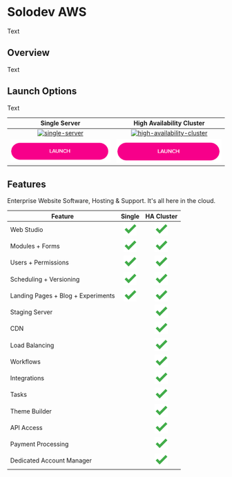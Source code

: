 # Solodev AWS
Text

## Overview
Text

## Launch Options
Text 

Single Server                                                                   | High Availability Cluster  
:------------------------------------------------------------------------------:|:------------------------------------------------------------------------------:
[![single-server](http://via.placeholder.com/425x425)](pages/solodev-single.md) | [![high-availability-cluster](http://via.placeholder.com/425x425)](pages/solodev-ha-cluster.md)
[![single-server-launch](pages/images/launch-btn.png)](pages/solodev-single.md) | [![ha-cluster-launch](pages/images/launch-btn.png)](pages/solodev-ha-cluster.md)

## Features
Enterprise Website Software, Hosting & Support. It's all here in the cloud.

Feature                            | Single                                          | HA Cluster  
-----------------------------------|:-----------------------------------------------:|:-----------------------------------------------:
Web Studio                         |     ![feature-included](pages/images/checkmark.png)     |     ![feature-included](pages/images/checkmark.png)
Modules + Forms                    |     ![feature-included](pages/images/checkmark.png)     |     ![feature-included](pages/images/checkmark.png)
Users + Permissions                |     ![feature-included](pages/images/checkmark.png)     |     ![feature-included](pages/images/checkmark.png)
Scheduling + Versioning            |     ![feature-included](pages/images/checkmark.png)     |     ![feature-included](pages/images/checkmark.png)
Landing Pages + Blog + Experiments |     ![feature-included](pages/images/checkmark.png)     |     ![feature-included](pages/images/checkmark.png)
Staging Server                     |                                                         |     ![feature-included](pages/images/checkmark.png)
CDN                                |                                                         |     ![feature-included](pages/images/checkmark.png)
Load Balancing                     |                                                         |     ![feature-included](pages/images/checkmark.png)
Workflows                          |                                                         |     ![feature-included](pages/images/checkmark.png)
Integrations                       |                                                         |     ![feature-included](pages/images/checkmark.png)
Tasks                              |                                                         |     ![feature-included](pages/images/checkmark.png)
Theme Builder                      |                                                         |     ![feature-included](pages/images/checkmark.png)
API Access                         |                                                         |     ![feature-included](pages/images/checkmark.png)
Payment Processing                 |                                                         |     ![feature-included](pages/images/checkmark.png)
Dedicated Account Manager          |                                                         |     ![feature-included](pages/images/checkmark.png)
